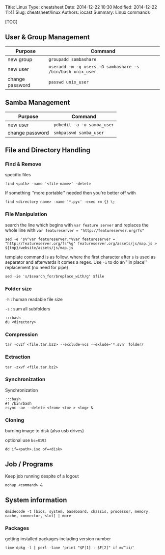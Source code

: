 Title: Linux
Type: cheatsheet
Date: 2014-12-22 10:30
Modified: 2014-12-22 11:41
Slug: cheatsheet/linux
Authors: iocast
Summary: Linux commands


[TOC]

## User & Group Management


Purpose            | Command
------------------ | -------------------------------
new group          | `groupadd sambashare`
new user           | `useradd -m -g users -G sambashare -s /bin/bash unix_user`
change password    | `passwd unix_user`



## Samba Management


Purpose            | Command
------------------ | -------------------------------
new user           | `pdbedit -a -u samba_user`
change password    | `smbpasswd samba_user`


## File and Directory Handling


### Find & Remove

specific files

	find <path> -name '<file-name>' -delete


If something ''more portable'' needed then you're better off with

	find <directory name> -name '*.pyc' -exec rm {} \;


### File Manipulation

search the line which begins with `var feature server` and replaces the whole line with `var featureserver = "http://featureserver.org/fs"`

	sed -e 's%^var featureserver.*%var featureserver = "http://featureserver.org/fs"%g' featureserver.org/assets/js/map.js > ${tmp}/website/assets/js/map.js

template command is as follow, where the first character after `s` is used as separator and afterwards it comes a regex. Use `-i` to do an ''in place'' replacement (no need for pipe)

	sed -ie 's/$search_for/$replace_with/g' $file


### Folder size

`-h`
: human readable file size

`-s`
: sum all subfolders

	:::bash
	du <directory>


### Compression

	tar -cvzf <file.tar.bz2> --exclude-vcs --exlude='*.svn' folder/


### Extraction

	tar -zxvf <file.tar.bz2>



### Synchronization

Synchronization

	:::bash
	#! /bin/bash
	rsync -av --delete <from> <to> > <log> &


### Cloning
burning image to disk (also usb drives)

optional use `bs=8192`

	dd if=<path>.iso of=<disk>



## Job / Programs

Keep job running despite of a logout

	nohup <command> &


## System information

	dmidecode -t [bios, system, baseboard, chassis, processor, memory, cache, connector, slot] | more


### Packages
getting installed packages including version number

	time dpkg -l | perl -lane 'print "$F[1] : $F[2]" if m/^ii/'
